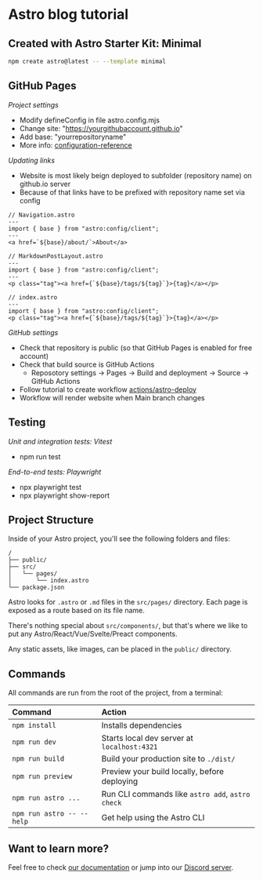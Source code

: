 # Astro blog tutorial

## Created with Astro Starter Kit: Minimal

```sh
npm create astro@latest -- --template minimal
```
## GitHub Pages
*Project settings*
- Modify defineConfig in file astro.config.mjs 
- Change site: "https://yourgithubaccount.github.io"
- Add base: "yourrepositoryname"
- More info: [configuration-reference](https://docs.astro.build/en/reference/configuration-reference/)

*Updating links*
- Website is most likely beign deployed to subfolder (repository name) on github.io server
- Because of that links have to be prefixed with repository name set via config
```
// Navigation.astro
---
import { base } from "astro:config/client";
---
<a href=`${base}/about/`>About</a>

```

```
// MarkdownPostLayout.astro
---
import { base } from "astro:config/client";
---
<p class="tag"><a href={`${base}/tags/${tag}`}>{tag}</a></p>

```
```
// index.astro
---
import { base } from "astro:config/client";
<p class="tag"><a href={`${base}/tags/${tag}`}>{tag}</a></p>
```

*GitHub settings*
- Check that repository is public (so that GitHub Pages is enabled for free account)
- Check that build source is GitHub Actions
  - Reposotory settings -> Pages -> Build and deployment -> Source -> GitHub Actions
- Follow tutorial to create workflow [actions/astro-deploy](https://github.com/marketplace/actions/astro-deploy)
- Workflow will render website when Main branch changes

## Testing
*Unit and integration tests: Vitest*  
  - npm run test
  
*End-to-end tests: Playwright*  
  - npx playwright test
  - npx playwright show-report

## Project Structure
Inside of your Astro project, you'll see the following folders and files:

```text
/
├── public/
├── src/
│   └── pages/
│       └── index.astro
└── package.json
```

Astro looks for `.astro` or `.md` files in the `src/pages/` directory. Each page is exposed as a route based on its file name.

There's nothing special about `src/components/`, but that's where we like to put any Astro/React/Vue/Svelte/Preact components.

Any static assets, like images, can be placed in the `public/` directory.

## Commands

All commands are run from the root of the project, from a terminal:

| Command                   | Action                                           |
| :------------------------ | :----------------------------------------------- |
| `npm install`             | Installs dependencies                            |
| `npm run dev`             | Starts local dev server at `localhost:4321`      |
| `npm run build`           | Build your production site to `./dist/`          |
| `npm run preview`         | Preview your build locally, before deploying     |
| `npm run astro ...`       | Run CLI commands like `astro add`, `astro check` |
| `npm run astro -- --help` | Get help using the Astro CLI                     |

## Want to learn more?

Feel free to check [our documentation](https://docs.astro.build) or jump into our [Discord server](https://astro.build/chat).
